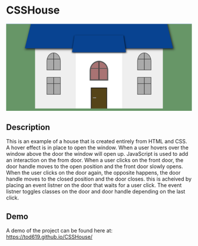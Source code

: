 # CSSHouse
![Screenshot](Screenshot.png)
## Description
This is an example of a house that is created entirely from HTML and CSS.  A hover effect is in place to open the window.  When a user hovers over the window above the door the window will open up.  JavaScript is used to add an interaction on the from door.  When a user clicks on the front door, the door handle moves to the open position and the front door slowly opens.  When the user clicks on the door again, the opposite happens, the door handle moves to the closed position and the door closes.  this is acheived by placing an event listner on the door that waits for a user click.  The event listner toggles classes on the door and door handle depending on the last click.

## Demo
A demo of the project can be found here at: https://tod619.github.io/CSSHouse/